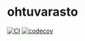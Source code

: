 # ohtuvarasto

[![CI](https://github.com/kuosaton/ohtuvarasto/actions/workflows/main.yml/badge.svg)](https://github.com/kuosaton/ohtuvarasto/actions/workflows/main.yml) [![codecov](https://codecov.io/github/kuosaton/ohtuvarasto/graph/badge.svg?token=ICE2SCX8QD)](https://codecov.io/github/kuosaton/ohtuvarasto)
